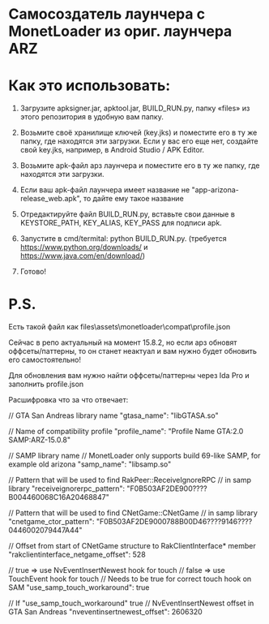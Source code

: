 # Самосоздатель лаунчера с MonetLoader из ориг. лаунчера ARZ

# Как это использовать:

1) Загрузите apksigner.jar, apktool.jar, BUILD_RUN.py, папку «files» из этого репозитория в удобную вам папку.

2) Возьмите своё хранилище ключей (key.jks) и поместите его в ту же папку, где находятся эти загрузки.
Если у вас его еще нет, создайте свой key.jks, например, в Android Studio / APK Editor.

3) Возьмите apk-файл арз лаунчера и поместите его в ту же папку, где находятся эти загрузки.

4) Если ваш apk-файл лаунчера имеет название не "app-arizona-release_web.apk", то дайте ему такое название

5) Отредактируйте файл BUILD_RUN.py, вставьте свои данные в KEYSTORE_PATH, KEY_ALIAS, KEY_PASS для подписи apk.

6) Запустите в cmd/termital: python BUILD_RUN.py. 
(требуется https://www.python.org/downloads/ и https://www.java.com/en/download/)

7) Готово!

# P.S.
Есть такой файл как files\assets\monetloader\compat\profile.json

Сейчас в репо актуальный на момент 15.8.2, но если арз обновят оффсеты/паттерны, то он станет неактуал и вам нужно будет обновить его самостоятельно!

Для обновления вам нужно найти оффсеты/паттерны через Ida Pro и заполнить profile.json

Расшифровка что за что отвечает:

// GTA San Andreas library name
"gtasa_name": "libGTASA.so"

// Name of compatibility profile
"profile_name": "Profile Name GTA:2.0 SAMP:ARZ-15.0.8"

// SAMP library name
// MonetLoader only supports build 69-like SAMP, for example old arizona
"samp_name": "libsamp.so"

// Pattern that will be used to find RakPeer::ReceiveIgnoreRPC
// in samp library
"receiveignorerpc_pattern": "F0B503AF2DE900????B004460068C16A20468847"

// Pattern that will be used to find CNetGame::CNetGame
// in samp library
"cnetgame_ctor_pattern": "F0B503AF2DE9000788B00D46????9146????0446002079447A44"

// Offset from start of CNetGame structure to RakClientInterface* member
"rakclientinterface_netgame_offset": 528

// true => use NvEventInsertNewest hook for touch
// false => use TouchEvent hook for touch
// Needs to be true for correct touch hook on SAM
"use_samp_touch_workaround": true

// If "use_samp_touch_workaround" true
// NvEventInsertNewest offset in GTA San Andreas
"nveventinsertnewest_offset": 2606320
